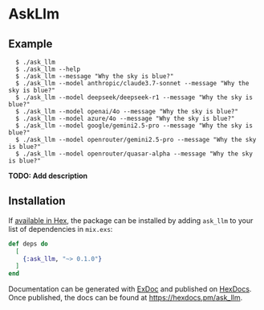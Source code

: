 # AskLlm

## Example

``` shell
  $ ./ask_llm
  $ ./ask_llm --help
  $ ./ask_llm --message "Why the sky is blue?"
  $ ./ask_llm --model anthropic/claude3.7-sonnet --message "Why the sky is blue?"
  $ ./ask_llm --model deepseek/deepseek-r1 --message "Why the sky is blue?"
  $ ./ask_llm --model openai/4o --message "Why the sky is blue?"
  $ ./ask_llm --model azure/4o --message "Why the sky is blue?"
  $ ./ask_llm --model google/gemini2.5-pro --message "Why the sky is blue?"
  $ ./ask_llm --model openrouter/gemini2.5-pro --message "Why the sky is blue?"
  $ ./ask_llm --model openrouter/quasar-alpha --message "Why the sky is blue?"

```



**TODO: Add description**

## Installation

If [available in Hex](https://hex.pm/docs/publish), the package can be installed
by adding `ask_llm` to your list of dependencies in `mix.exs`:

```elixir
def deps do
  [
    {:ask_llm, "~> 0.1.0"}
  ]
end
```

Documentation can be generated with [ExDoc](https://github.com/elixir-lang/ex_doc)
and published on [HexDocs](https://hexdocs.pm). Once published, the docs can
be found at <https://hexdocs.pm/ask_llm>.

